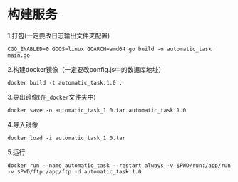 # 构建服务
1.打包(一定要改日志输出文件夹配置)
```
CGO_ENABLED=0 GOOS=linux GOARCH=amd64 go build -o automatic_task main.go
```
2.构建docker镜像（一定要改config.js中的数据库地址）
```
docker build -t automatic_task:1.0 .
```
3.导出镜像(在`_docker`文件夹中)
```
docker save -o automatic_task_1.0.tar automatic_task:1.0
```
4.导入镜像
```docker
docker load -i automatic_task_1.0.tar
```
5.运行
```docker
docker run --name automatic_task --restart always -v $PWD/run:/app/run -v $PWD/ftp:/app/ftp -d automatic_task:1.0
```